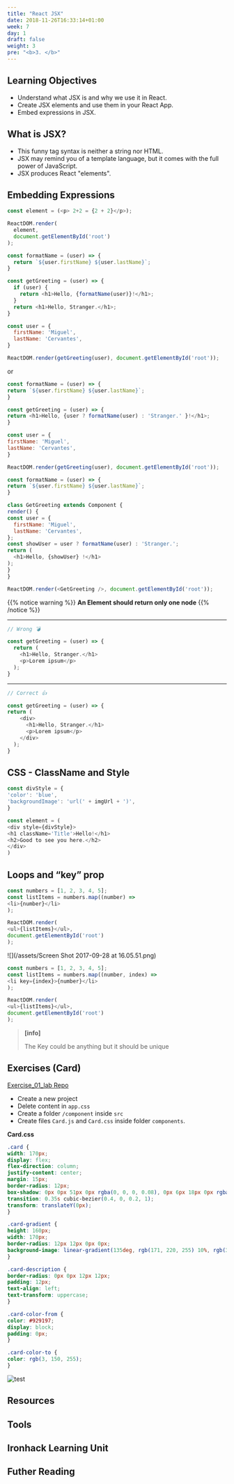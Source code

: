 ```yaml
---
title: "React JSX"
date: 2018-11-26T16:33:14+01:00
week: 7
day: 1
draft: false
weight: 3
pre: "<b>3. </b>"
---
```


## Learning Objectives

- Understand what JSX is and why we use it in React.
- Create JSX elements and use them in your React App.
- Embed expressions in JSX.

## What is JSX?

- This funny tag syntax is neither a string nor HTML.
- JSX may remind you of a template language, but it comes with the full power of JavaScript.
- JSX produces React "elements".


## Embedding Expressions

```javascript
const element = (<p> 2+2 = {2 + 2}</p>);

ReactDOM.render(
  element,
  document.getElementById('root')
);
```

```javascript
const formatName = (user) => {
  return `${user.firstName} ${user.lastName}`;
}

const getGreeting = (user) => {
  if (user) {
    return <h1>Hello, {formatName(user)}!</h1>;
  }
  return <h1>Hello, Stranger.</h1>;
}

const user = {
  firstName: 'Miguel',
  lastName: 'Cervantes',
}

ReactDOM.render(getGreeting(user), document.getElementById('root'));
```

or

```javascript
const formatName = (user) => {
return `${user.firstName} ${user.lastName}`;
}

const getGreeting = (user) => {
return <h1>Hello, {user ? formatName(user) : 'Stranger.' }!</h1>;
}

const user = {
firstName: 'Miguel',
lastName: 'Cervantes',
}

ReactDOM.render(getGreeting(user), document.getElementById('root'));
```

```javascript
const formatName = (user) => {
return `${user.firstName} ${user.lastName}`;
}

class GetGreeting extends Component {
render() {
const user = {
  firstName: 'Miguel',
  lastName: 'Cervantes',
};
const showUser = user ? formatName(user) : 'Stranger.';
return (
  <h1>Hello, {showUser} !</h1>
);
}
}

ReactDOM.render(<GetGreeting />, document.getElementById('root'));
```

{{% notice warning %}}
__An Element should return only one node__
{{% /notice %}}
 

-----


```javascript
// Wrong 💣

const getGreeting = (user) => {
  return (
    <h1>Hello, Stranger.</h1>
    <p>Lorem ipsum</p>
  );
}
```

-----------



```javascript
// Correct 👍

const getGreeting = (user) => {
return (
    <div>
      <h1>Hello, Stranger.</h1>
      <p>Lorem ipsum</p>
    </div>
  );
}

```

## CSS - ClassName and Style

```javascript
const divStyle = {
'color': 'blue',
'backgroundImage': 'url(' + imgUrl + ')',
}

const element = (
<div style={divStyle}>
<h1 className='Title'>Hello!</h1>
<h2>Good to see you here.</h2>
</div>
)
```

## Loops and “key” prop

```javascript
const numbers = [1, 2, 3, 4, 5];
const listItems = numbers.map((number) =>
<li>{number}</li>
);

ReactDOM.render(
<ul>{listItems}</ul>,
document.getElementById('root')
);
```

![](/assets/Screen Shot 2017-09-28 at 16.05.51.png)

```javascript
const numbers = [1, 2, 3, 4, 5];
const listItems = numbers.map((number, index) =>
<li key={index}>{number}</li>
);

ReactDOM.render(
<ul>{listItems}</ul>,
document.getElementById('root')
);
```

> **[info]**
>
> The Key could be anything but it should be unique


## Exercises (Card)

[Exercise_01_lab Repo](https://github.com/zapatran/exercise_01_lab)

- Create a new project
- Delete content in `app.css`
- Create a folder `/component` inside `src`
- Create files `Card.js` and `Card.css` inside folder `components`.

__Card.css__
```css
.card {
width: 170px;
display: flex;
flex-direction: column;
justify-content: center;
margin: 15px;
border-radius: 12px;
box-shadow: 0px 0px 51px 0px rgba(0, 0, 0, 0.08), 0px 6px 18px 0px rgba(0, 0, 0, 0.05);
transition: 0.35s cubic-bezier(0.4, 0, 0.2, 1);
transform: translateY(0px);
}

.card-gradient {
height: 160px;
width: 170px;
border-radius: 12px 12px 0px 0px;
background-image: linear-gradient(135deg, rgb(171, 220, 255) 10%, rgb(3, 150, 255) 100%);
}

.card-description {
border-radius: 0px 0px 12px 12px;
padding: 12px;
text-align: left;
text-transform: uppercase;
}

.card-color-from {
color: #929197;
display: block;
padding: 0px;
}

.card-color-to {
color: rgb(3, 150, 255);
}
```

![test](/media/test.png?width=300px)


## Resources

## Tools

## Ironhack Learning Unit

## Futher Reading
